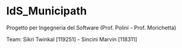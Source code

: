 # IdS_Municipath
Progetto per Ingegneria del Software (Prof. Polini - Prof. Morichetta)

Team: Sikri Twinkal [119251] - Sincini Marvin [118311]
